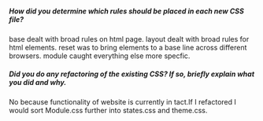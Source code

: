 ##### How did you determine which rules should be placed in each new CSS file?

base dealt with broad rules on html page. 
layout dealt with broad rules for html elements.
reset was to bring elements to a base line across different browsers.
module caught everything else more specfic. 



##### Did you do any refactoring of the existing CSS? If so, briefly explain what you did and why.

No because functionality of website is currently in tact.If I refactored I would sort Module.css further into states.css and theme.css.
